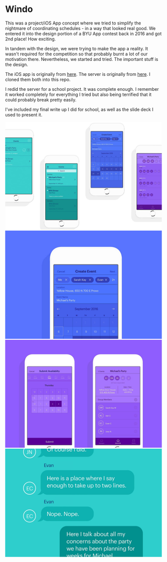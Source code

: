 # Windo

This was a project/iOS App concept where we tried to simplify the nightmare
of coordinating schedules - in a way that looked real good. We entered it into
the design portion of a BYU App contest back in 2016 and got 2nd place! How exciting.

In tandem with the design, we were trying to make the app a reality. It wasn't required for the
competition so that probably burnt a lot of our motivation there. Nevertheless, we started and
tried. The important stuff is the design.

The iOS app is originally from [here](https://github.com/joeynelson42/windo). The server is
originally from [here](https://github.com/jdeanwaite/windo-server). I cloned them both into this
repo.

I redid the server for a school project. It was complete enough. I remember it worked completely
for everything I tried but also being terrified that it could probably break pretty easily.

I've included my final write up I did for school, as well as the slide deck I used to present it.

![all screens](images/AllScreens.jpg)
![create event](images/CreateEvent.jpg)
![event info](images/EventInfo.jpg)
![messaging](images/Messaging.jpg)
